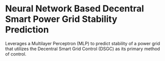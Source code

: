 # Neural Network Based Decentral Smart Power Grid Stability Prediction

Leverages a Multilayer Perceptron (MLP) to predict stability of a power grid that utilizes the Decentral Smart Grid Control (DSGC) as its primary method of control.  
